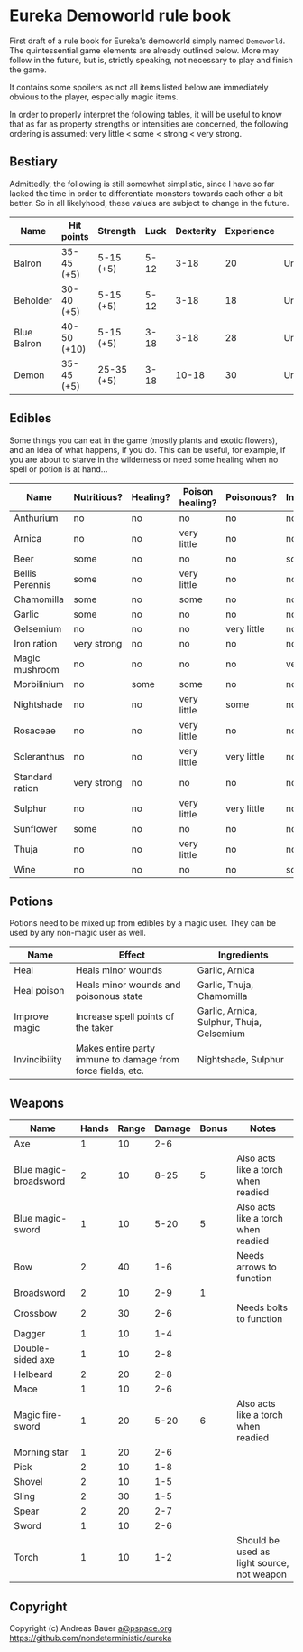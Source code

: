 # Eureka Demoworld rule book

First draft of a rule book for Eureka's demoworld simply named `Demoworld`.  The quintessential game elements are already outlined below.  More may follow in the future, but is, strictly speaking, not necessary to play and finish the game.

It contains some spoilers as not all items listed below are immediately obvious to the player, especially magic items.

In order to properly interpret the following tables, it will be useful to know that as far as property strengths or intensities are concerned, the following ordering is assumed: very little < some < strong < very strong.

## Bestiary

Admittedly, the following is still somewhat simplistic, since I have so far lacked the time in order to differentiate monsters towards each other a bit better.  So in all likelyhood, these values are subject to change in the future.

| Name             | Hit points  | Strength    | Luck        | Dexterity   | Experience  | Terrain       | Notes                              |
| ---------------- | ----------- | ----------- | ----------- | ----------- | ----------- | ------------- | ---------------------------------- | 
| Balron           | 35-45 (+5)  | 5-15 (+5)   | 5-12        | 3-18        | 20          | Underground   |                                    |
| Beholder         | 30-40 (+5)  | 5-15 (+5)   | 5-12        | 3-18        | 18          | Underground   | Has deadly stare                   |
| Blue Balron      | 40-50 (+10) | 5-15 (+5)   | 3-18        | 3-18        | 28          | Underground   |                                    |
| Demon            | 35-45 (+5)  | 25-35 (+5)  | 3-18        | 10-18       | 30          | Underground   | Curses the player                  |

## Edibles

Some things you can eat in the game (mostly plants and exotic flowers), and an idea of what happens, if you do.  This can be useful, for example, if you are about to starve in the wilderness or need some healing when no spell or potion is at hand...

| Name             | Nutritious? | Healing? | Poison healing? | Poisonous?  | Intoxicating? |
| ---------------- | ----------- | -------- | --------------- | ----------- | ------------- | 
| Anthurium        | no          | no       | no              | no          | no            |
| Arnica           | no          | no       | very little     | no          | no            |
| Beer             | some        | no       | no              | no          | some          |
| Bellis Perennis  | some        | no       | very little     | no          | no            |
| Chamomilla       | some        | no       | some            | no          | no            |
| Garlic           | some        | no       | no              | no          | no            |
| Gelsemium        | no          | no       | no              | very little | no            |
| Iron ration      | very strong | no       | no              | no          | no            |
| Magic mushroom   | no          | no       | no              | no          | very strong   |
| Morbilinium      | no          | some     | some            | no          | no            |
| Nightshade       | no          | no       | very little     | some        | no            |
| Rosaceae         | no          | no       | very little     | no          | no            |
| Scleranthus      | no          | no       | very little     | very little | no            |
| Standard ration  | very strong | no       | no              | no          | no            |
| Sulphur          | no          | no       | very little     | very little | no            |
| Sunflower        | some        | no       | no              | no          | no            |
| Thuja            | no          | no       | very little     | no          | no            |
| Wine             | no          | no       | no              | no          | some          |


## Potions

Potions need to be mixed up from edibles by a magic user. They can be used by any non-magic user as well.

| Name          | Effect                                                      |  Ingredients                              |
| ------------- | ------------------------------------------------------------|-------------------------------------------|
| Heal          | Heals minor wounds                                          | Garlic, Arnica                            |
| Heal poison   | Heals minor wounds and poisonous state                      | Garlic, Thuja, Chamomilla                 |
| Improve magic | Increase spell points of the taker                          | Garlic, Arnica, Sulphur, Thuja, Gelsemium | 
| Invincibility | Makes entire party immune to damage from force fields, etc. | Nightshade, Sulphur                       |


## Weapons

| Name                   | Hands | Range  | Damage    | Bonus  | Notes                                      |
| ---------------------- | ----- | ------ | --------- | ------ | ------------------------------------------ |
| Axe                    | 1     | 10     | 2-6       |        |                                            |
| Blue magic-broadsword  | 2     | 10     | 8-25      | 5      | Also acts like a torch when readied        |
| Blue magic-sword       | 1     | 10     | 5-20      | 5      | Also acts like a torch when readied        |
| Bow                    | 2     | 40     | 1-6       |        | Needs arrows to function                   |
| Broadsword             | 2     | 10     | 2-9       | 1      |                                            |
| Crossbow               | 2     | 30     | 2-6       |        | Needs bolts to function                    |
| Dagger                 | 1     | 10     | 1-4       |        |                                            |
| Double-sided axe       | 1     | 10     | 2-8       |        |                                            |
| Helbeard               | 2     | 20     | 2-8       |        |                                            |
| Mace                   | 1     | 10     | 2-6       |        |                                            |
| Magic fire-sword       | 1     | 20     | 5-20      | 6      | Also acts like a torch when readied        |
| Morning star           | 1     | 20     | 2-6       |        |                                            |
| Pick                   | 2     | 10     | 1-8       |        |                                            |
| Shovel                 | 2     | 10     | 1-5       |        |                                            |
| Sling                  | 2     | 30     | 1-5       |        |                                            |
| Spear                  | 2     | 20     | 2-7       |        |                                            |
| Sword                  | 1     | 10     | 2-6       |        |                                            |
| Torch                  | 1     | 10     | 1-2       |        | Should be used as light source, not weapon |

## Copyright

Copyright (c) Andreas Bauer <a@pspace.org>
https://github.com/nondeterministic/eureka